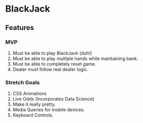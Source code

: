 # BlackJack
## Features
### MVP
1. Must be able to play BlackJack (duh!)
2. Must be able to play multiple hands while maintaining bank.
3. Must be able to completely reset game.
4. Dealer must follow real dealer logic.

### Stretch Goals
1. CSS Animations
2. Live Odds (Incorporates Data Science)
3. Make it really pretty.
4. Media Queries for mobile devices.
5. Keyboard Controls.
